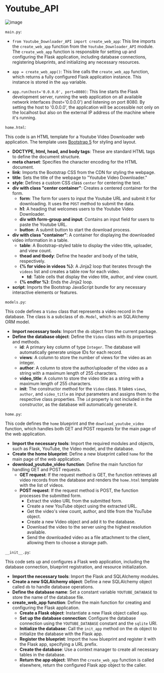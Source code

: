 # Youtube_API

![image](https://user-images.githubusercontent.com/55123523/225180845-09b3e178-0583-4b95-b3ba-0b215fcdf686.png)

`main.py`:

- `from Youtube_Downloader_API import create_web_app`: This line imports the `create_web_app` function from the `Youtube_Downloader_API` module. The `create_web_app` function is responsible for setting up and configuring the Flask application, including database connections, registering blueprints, and initializing any necessary resources.

- `app = create_web_app()`: This line calls the `create_web_app` function, which returns a fully configured Flask application instance. This instance is stored in the `app` variable.

- `app.run(host='0.0.0.0', port=8080)`: This line starts the Flask development server, running the web application on all available network interfaces (host='0.0.0.0') and listening on port 8080. By setting the host to '0.0.0.0', the application will be accessible not only on the localhost but also on the external IP address of the machine where it's running.

`home.html`:

This code is an HTML template for a Youtube Video Downloader web application. The template uses [Bootstrap 5](https://getbootstrap.com/docs/5.0/getting-started/introduction/) for styling and layout.

- **DOCTYPE, html, head, and body tags**: These are standard HTML tags to define the document structure.
- **meta charset**: Specifies the character encoding for the HTML document.
- **link**: Imports the Bootstrap CSS from the CDN for styling the webpage.
- **title**: Sets the title of the webpage to "Youtube Video Downloader."
- **style**: Defines a custom CSS class `center` for centering the text.
- **div with class "center container"**: Creates a centered container for the form.
  - **form**: The form for users to input the Youtube URL and submit it for downloading. It uses the `POST` method to submit the data.
  - **h1**: A heading that welcomes users to the Youtube Video Downloader.
  - **div with form-group and input**: Contains an input field for users to paste the Youtube URL.
  - **button**: A submit button to start the download process.
- **div with class "container"**: A container for displaying the downloaded video information in a table.
  - **table**: A Bootstrap-styled table to display the video title, uploader, and view count.
  - **thead and tbody**: Define the header and body of the table, respectively.
  - **{% for video in videos %}**: A Jinja2 loop that iterates through the `videos` list and creates a table row for each video.
    - **td**: Table cells that display the video title, author, and view count.
  - **{% endfor %}**: Ends the Jinja2 loop.
- **script**: Imports the Bootstrap JavaScript bundle for any necessary interactive elements or features.

`models.py`:

This code defines a `Video` class that represents a video record in the database. The class is a subclass of `db.Model`, which is an SQLAlchemy ORM model.

- **Import necessary tools**: Import the `db` object from the current package.
- **Define the database object**: Define the `Video` class with its properties and methods.
  - **id**: A primary key column of type `Integer`. The database will automatically generate unique IDs for each record.
  - **views**: A column to store the number of views for the video as an integer.
  - **author**: A column to store the author/uploader of the video as a string with a maximum length of 255 characters.
  - **video_title**: A column to store the video title as a string with a maximum length of 255 characters.
  - **__init__**: The constructor method for the `Video` class. It takes `views`, `author`, and `video_title` as input parameters and assigns them to the respective class properties. The `id` property is not included in the constructor, as the database will automatically generate it.

`home.py`:

This code defines the `home` blueprint and the `download_youtube_video` function, which handles both GET and POST requests for the main page of the web application.

- **Import the necessary tools**: Import the required modules and objects, such as Flask, YouTube, the Video model, and the database.
- **Create the home blueprint**: Define a new blueprint called `home` for the main page of the web application.
- **download_youtube_video function**: Define the main function for handling GET and POST requests.
  - **GET request**: If the request method is GET, the function retrieves all video records from the database and renders the `home.html` template with the list of videos.
  - **POST request**: If the request method is POST, the function processes the submitted form.
    - Extract the video URL from the submitted form.
    - Create a new YouTube object using the extracted URL.
    - Get the video's view count, author, and title from the YouTube object.
    - Create a new Video object and add it to the database.
    - Download the video to the server using the highest resolution available.
    - Send the downloaded video as a file attachment to the client, allowing them to choose a storage path.

`__init__.py`:

This code sets up and configures a Flask web application, including the database connection, blueprint registration, and resource initialization.

- **Import the necessary tools**: Import the Flask and SQLAlchemy modules.
- **Create a new SQLAlchemy object**: Define a new SQLAlchemy object called `db` to handle database operations.
- **Define the database name**: Set a constant variable `YOUTUBE_DATABASE` to store the name of the database file.
- **create_web_app function**: Define the main function for creating and configuring the Flask application.
  - **Create a Flask object**: Instantiate a new Flask object called `app`.
  - **Set up the database connection**: Configure the database connection using the `YOUTUBE_DATABASE` constant and the `sqlite` URI.
  - **Initialize the database**: Call the `init_app` method on the `db` object to initialize the database with the Flask app.
  - **Register the blueprint**: Import the `home` blueprint and register it with the Flask app, specifying a URL prefix.
  - **Create the database**: Use a context manager to create all necessary tables in the database.
  - **Return the app object**: When the `create_web_app` function is called elsewhere, return the configured Flask app object to the caller.
